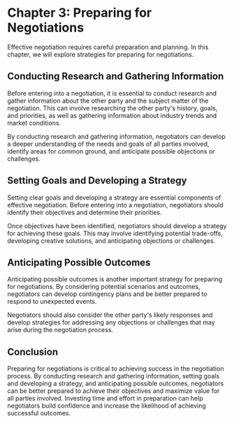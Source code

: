 Chapter 3: Preparing for Negotiations
=====================================

Effective negotiation requires careful preparation and planning. In this chapter, we will explore strategies for preparing for negotiations.

Conducting Research and Gathering Information
---------------------------------------------

Before entering into a negotiation, it is essential to conduct research and gather information about the other party and the subject matter of the negotiation. This can involve researching the other party's history, goals, and priorities, as well as gathering information about industry trends and market conditions.

By conducting research and gathering information, negotiators can develop a deeper understanding of the needs and goals of all parties involved, identify areas for common ground, and anticipate possible objections or challenges.

Setting Goals and Developing a Strategy
---------------------------------------

Setting clear goals and developing a strategy are essential components of effective negotiation. Before entering into a negotiation, negotiators should identify their objectives and determine their priorities.

Once objectives have been identified, negotiators should develop a strategy for achieving these goals. This may involve identifying potential trade-offs, developing creative solutions, and anticipating objections or challenges.

Anticipating Possible Outcomes
------------------------------

Anticipating possible outcomes is another important strategy for preparing for negotiations. By considering potential scenarios and outcomes, negotiators can develop contingency plans and be better prepared to respond to unexpected events.

Negotiators should also consider the other party's likely responses and develop strategies for addressing any objections or challenges that may arise during the negotiation process.

Conclusion
----------

Preparing for negotiations is critical to achieving success in the negotiation process. By conducting research and gathering information, setting goals and developing a strategy, and anticipating possible outcomes, negotiators can be better prepared to achieve their objectives and maximize value for all parties involved. Investing time and effort in preparation can help negotiators build confidence and increase the likelihood of achieving successful outcomes.
